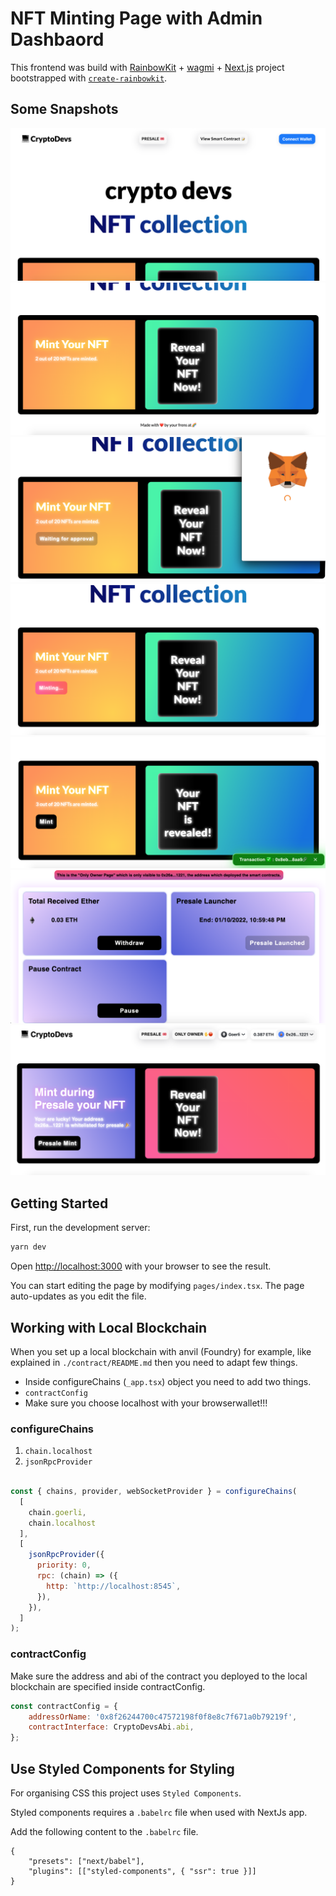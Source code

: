 # NFT Minting Page with Admin Dashbaord
This frontend was build with [RainbowKit](https://rainbowkit.com) + [wagmi](https://wagmi.sh) + [Next.js](https://nextjs.org/) project bootstrapped with [`create-rainbowkit`](https://github.com/rainbow-me/rainbowkit/tree/main/packages/create-rainbowkit).

## Some Snapshots
![Alt text](images/Hero.png?raw=true "Hero")
![Alt text](images/Mint.png?raw=true "Mint Section")
![Alt text](images/Mint_waiting_for_approval.png?raw=true "Mint Waiting for Approval")
![Alt text](images/Mint_loading.png?raw=true "Mint Loading")
![Alt text](images/Mint_successful.png?raw=true "Mint Successful")
![Alt text](images/Owner_Dashboard.png?raw=true "Owner Dashboard")
![Alt text](images/Presale_Mint.png?raw=true "Presale Mint")

## Getting Started

First, run the development server:

```bash
yarn dev
```

Open [http://localhost:3000](http://localhost:3000) with your browser to see the result.

You can start editing the page by modifying `pages/index.tsx`. The page auto-updates as you edit the file.

## Working with Local Blockchain
When you set up a local blockchain with anvil (Foundry) for example, like explained in `./contract/README.md` then you need to adapt few things. 

- Inside configureChains (`_app.tsx`) object you need to add two things.
- `contractConfig` 
- Make sure you choose localhost with your browserwallet!!!

### configureChains

1. `chain.localhost`
2. `jsonRpcProvider`

```javascript

const { chains, provider, webSocketProvider } = configureChains(
  [
    chain.goerli,
    chain.localhost
  ],
  [
    jsonRpcProvider({
      priority: 0,
      rpc: (chain) => ({
        http: `http://localhost:8545`,
      }),
    }), 
  ]
);
```

### contractConfig

Make sure the address and abi of the contract you deployed to the local blockchain are specified inside contractConfig.

```javascript
const contractConfig = {
	addressOrName: '0x8f26244700c47572198f0f8e8c7f671a0b79219f',
	contractInterface: CryptoDevsAbi.abi,
};
```

## Use Styled Components for Styling

For organising CSS this project uses `Styled Components`.

Styled components requires a `.babelrc` file when used with NextJs app.

Add the following content to the `.babelrc` file.

```
{
    "presets": ["next/babel"],
    "plugins": [["styled-components", { "ssr": true }]]
}
```